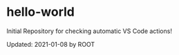 # hello-world
Initial Repository for checking automatic VS Code actions!

Updated: 2021-01-08 by ROOT
